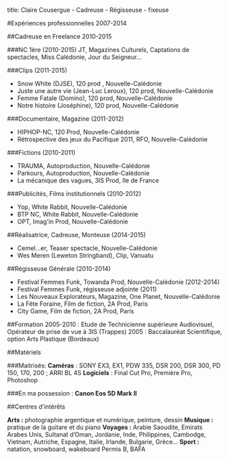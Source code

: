 title: Claire Cousergue - Cadreuse - Régisseuse - fixeuse

#Expériences professionnelles 2007-2014

##Cadreuse en Freelance 2010-2015


###NC 1ère (2010-2015)
JT, Magazines Culturels, Captations de spectacles, Miss Calédonie, Jour du Seigneur...

###Clips (2011-2015)
- Snow White (DJSE), 120 prod , Nouvelle-Calédonie
- Juste une autre vie (Jean-Luc Leroux), 120 prod, Nouvelle-Calédonie 
- Femme Fatale (Domino), 120 prod, Nouvelle-Calédonie
- Notre histoire (Joséphine), 120 prod, Nouvelle-Calédonie

###Documentaire, Magazine (2011-2012)
- HIPHOP-NC, 120 Prod, Nouvelle-Calédonie
- Rétrospective des jeux du Pacifique 2011, RFO, Nouvelle-Calédonie

###Fictions (2010-2011)
- TRAUMA, Autoproduction, Nouvelle-Calédonie
- Parkours, Autoproduction, Nouvelle-Calédonie
- La mécanique des vagues, 3IS Prod, Ile de France

###Publicités, Films institutionnels (2010-2012)
- Yop, White Rabbit, Nouvelle-Calédonie
- BTP NC, White Rabbit, Nouvelle-Calédonie
- OPT, Imag'in Prod, Nouvelle-Calédonie

##Réalisatrice, Cadreuse, Monteuse (2014-2015)
- Cemel...er, Teaser spectacle, Nouvelle-Calédonie
- Wes Meren (Leweton Stringband), Clip, Vanuatu

##Régisseuse Générale (2010-2014)
- Festival Femmes Funk, Towanda Prod, Nouvelle-Calédonie (2012-2014)
- Festival Femmes Funk, régisseuse adjointe (2011)
- Les Nouveaux Explorateurs, Magazine, One Planet, Nouvelle-Calédonie
- La Fête Foraine, Film de fiction, 2A Prod, Paris
- City Game, Film de fiction, 2A Prod, Paris

##Formation
2005-2010 : Etude de Technicienne supérieure Audiovisuel, 
	         Opérateur de prise de vue à 3IS (Trappes)
2005      : Baccalauréat Scientifique, option Arts Plastique (Bordeaux)

##Matériels

###Maitrisés:
**Caméras** : SONY EX3, EX1, PDW 335, DSR 200, DSR 300, PD 150, 170, 200 ; ARRI BL 4S
**Logiciels** : Final Cut Pro,  Première Pro, Photoshop

###En ma possession :
**Canon Eos 5D Mark II**

##Centres d’intérêts

**Arts :** photographie argentique et numérique, peinture, dessin
**Musique :** pratique de la guitare et du piano
**Voyages :** Arabie Saoudite, Emirats Arabes Unis,  Sultanat d’Oman, Jordanie, Inde, Philippines,	 Cambodge, Vietnam, Autriche, Espagne, Italie, Irlande, Bulgarie, Grèce…
**Sport :** natation, snowboard, wakeboard
Permis  B,  BAFA




